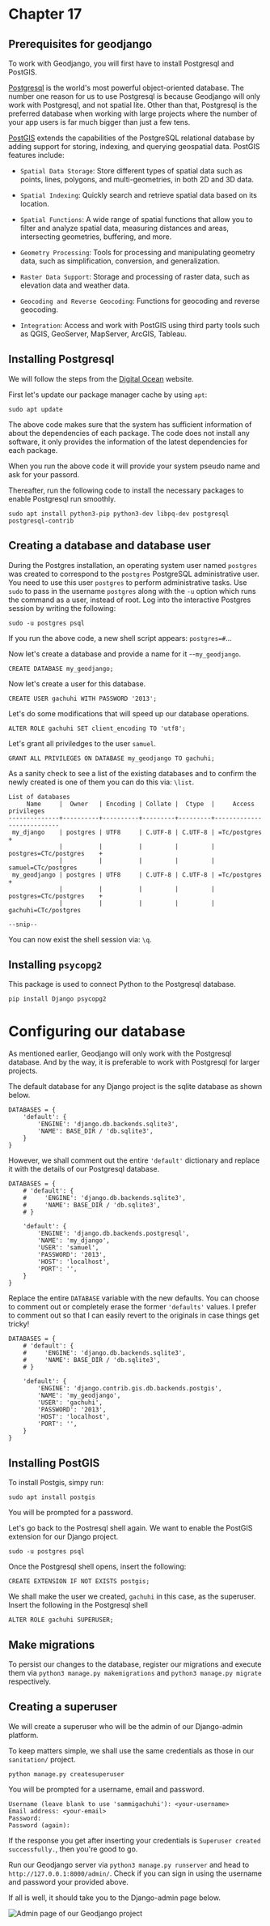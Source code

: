 # Chapter 17

## Prerequisites for geodjango
To work with Geodjango, you will first have to install Postgresql and PostGIS.

[Postgresql](https://www.enterprisedb.com/postgres-tutorials/why-django-so-impressive-developing-postgresql-and-python?lang=en) is the world's most powerful object-oriented database. The number one reason for us to use Postgresql is because Geodjango will only work with Postgresql, and not spatial lite. Other than that, Postgresql is the preferred database when working with large projects where the number of your app users is far much bigger than just a few tens. 


[PostGIS](https://postgis.net/) extends the capabilities of the PostgreSQL relational database by adding support for storing, indexing, and querying geospatial data. PostGIS features include:

* `Spatial Data Storage`: Store different types of spatial data such as points, lines, polygons, and multi-geometries, in both 2D and 3D data.

* `Spatial Indexing`: Quickly search and retrieve spatial data based on its location.

* `Spatial Functions`: A wide range of spatial functions that allow you to filter and analyze spatial data, measuring distances and areas, intersecting geometries, buffering, and more.

* `Geometry Processing`: Tools for processing and manipulating geometry data, such as simplification, conversion, and generalization.

* `Raster Data Support`: Storage and processing of raster data, such as elevation data and weather data.

* `Geocoding and Reverse Geocoding`: Functions for geocoding and reverse geocoding.

* `Integration`: Access and work with PostGIS using third party tools such as QGIS, GeoServer, MapServer, ArcGIS, Tableau.


## Installing Postgresql 

We will follow the steps from the [Digital Ocean](https://www.digitalocean.com/community/tutorials/how-to-use-postgresql-with-your-django-application-on-ubuntu-22-04) website. 

First let's update our package manager cache by using `apt`:

```
sudo apt update
```

The above code makes sure that the system has sufficient information of about the dependencies of each package. The code does not install any software, it only provides the information of the latest dependencies for each package.

When you run the above code it will provide your system pseudo name and ask for your passord. 

Thereafter, run the following code to install the necessary packages to enable Postgresql run smoothly.

```
sudo apt install python3-pip python3-dev libpq-dev postgresql postgresql-contrib
```

## Creating a database and database user 

During the Postgres installation, an operating system user named `postgres` was created to correspond to the `postgres` PostgreSQL administrative user. You need to use this user `postgres` to perform administrative tasks. Use `sudo` to pass in the username `postgres` along with the `-u` option which runs the command as a user, instead of root. Log into the interactive Postgres session by writing the following:

```
sudo -u postgres psql
```

If you run the above code, a new shell script appears: `postgres=#`...

Now let's create a database and provide a name for it --`my_geodjango`. 

```
CREATE DATABASE my_geodjango;
```

Now let's create a user for this database. 

```
CREATE USER gachuhi WITH PASSWORD '2013';
```

Let's do some modifications that will speed up our database operations.

```
ALTER ROLE gachuhi SET client_encoding TO 'utf8';
```

Let's grant all priviledges to the user `samuel`.

```
GRANT ALL PRIVILEGES ON DATABASE my_geodjango TO gachuhi;
```

As a sanity check to see a list of the existing databases and to confirm the newly created is one of them you can do this via: `\list`.

```
List of databases
     Name     |  Owner   | Encoding | Collate |  Ctype  |     Access privileges     
--------------+----------+----------+---------+---------+---------------------------
 my_django    | postgres | UTF8     | C.UTF-8 | C.UTF-8 | =Tc/postgres             +
              |          |          |         |         | postgres=CTc/postgres    +
              |          |          |         |         | samuel=CTc/postgres
 my_geodjango | postgres | UTF8     | C.UTF-8 | C.UTF-8 | =Tc/postgres             +
              |          |          |         |         | postgres=CTc/postgres    +
              |          |          |         |         | gachuhi=CTc/postgres

--snip--
```

You can now exist the shell session via: `\q`.


## Installing `psycopg2`

This package is used to connect Python to the Postgresql database.

```
pip install Django psycopg2
```


# Configuring our database 

As mentioned earlier, Geodjango will only work with the Postgresql database. And by the way, it is preferable to work with Postgresql for larger projects. 

The default database for any Django project is the sqlite database as shown below.

```
DATABASES = {
    'default': {
        'ENGINE': 'django.db.backends.sqlite3',
        'NAME': BASE_DIR / 'db.sqlite3',
    }
}
```

However, we shall comment out the entire `'default'` dictionary and replace it with the details of our Postgresql database. 

```
DATABASES = {
    # 'default': {
    #     'ENGINE': 'django.db.backends.sqlite3',
    #     'NAME': BASE_DIR / 'db.sqlite3',
    # }

    'default': {
        'ENGINE': 'django.db.backends.postgresql',
        'NAME': 'my_django',
        'USER': 'samuel',
        'PASSWORD': '2013',
        'HOST': 'localhost',
        'PORT': '',
    }
}
```

Replace the entire `DATABASE` variable with the new defaults. You can choose to comment out or completely erase the former `'defaults'` values. I prefer to comment out so that I can easily revert to the originals in case things get tricky!

```
DATABASES = {
    # 'default': {
    #     'ENGINE': 'django.db.backends.sqlite3',
    #     'NAME': BASE_DIR / 'db.sqlite3',
    # }

    'default': {
        'ENGINE': 'django.contrib.gis.db.backends.postgis',
        'NAME': 'my_geodjango',
        'USER': 'gachuhi',
        'PASSWORD': '2013',
        'HOST': 'localhost',
        'PORT': '',
    }
}
```

## Installing PostGIS

To install Postgis, simpy run:

```
sudo apt install postgis
```

You will be prompted for a password.

Let's go back to the Postresql shell again. We want to enable the PostGIS extension for our Django project.

```
sudo -u postgres psql
```

Once the Postgresql shell opens, insert the following:

```
CREATE EXTENSION IF NOT EXISTS postgis;
```

We shall make the user we created, `gachuhi` in this case, as the superuser. Insert the following in the Postgresql shell

```
ALTER ROLE gachuhi SUPERUSER;
```

## Make migrations

To persist our changes to the database, register our migrations and execute them via `python3 manage.py makemigrations` and `python3 manage.py migrate` respectively.

## Creating a superuser

We will create a superuser who will be the admin of our Django-admin platform.

To keep matters simple, we shall use the same credentials as those in our `sanitation/` project.

```
python manage.py createsuperuser
```

You will be prompted for a username, email and password.

```
Username (leave blank to use 'sammigachuhi'): <your-username>
Email address: <your-email>
Password: 
Password (again): 

```

If the response you get after inserting your credentials is `Superuser created successfully.`, then you're good to go.

Run our Geodjango server via `python3 manage.py runserver` and head to `http://127.0.0.1:8000/admin/`. Check if you can sign in using the username and password your provided above. 

If all is well, it should take you to the Django-admin page below.

![Admin page of our Geodjango project](images/geodjango-admin.PNG)











